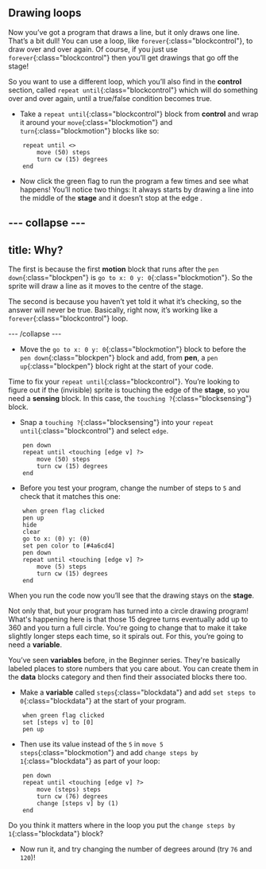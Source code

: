 ## Drawing loops

Now you’ve got a program that draws a line, but it only draws one line. That’s a bit dull! You can use a loop, like `forever`{:class="blockcontrol"}, to draw over and over again. Of course, if you just use `forever`{:class="blockcontrol"} then you’ll get drawings that go off the stage!

So you want to use a different loop, which you’ll also find in the **control** section, called `repeat until`{:class="blockcontrol"} which will do something over and over again, until a true/false condition becomes true. 

+ Take a `repeat until`{:class="blockcontrol"} block from **control** and wrap it around your `move`{:class="blockmotion"} and `turn`{:class="blockmotion"} blocks like so: 

```blocks
    repeat until <> 
        move (50) steps
        turn cw (15) degrees
    end
```

+ Now click the green flag to run the program a few times and see what happens! You’ll notice two things: It always starts by drawing a line into the middle of the **stage** and it doesn’t stop at the edge .

--- collapse ---
---
title: Why?
---

The first is because the first **motion** block that runs after the `pen down`{:class="blockpen"} is `go to x: 0 y: 0`{:class="blockmotion"}. So the sprite will draw a line as it moves to the centre of the stage.

The second is because you haven’t yet told it what it’s checking, so the answer will never be true. Basically, right now, it’s working like a `forever`{:class="blockcontrol"} loop.

--- /collapse ---

+ Move the `go to x: 0 y: 0`{:class="blockmotion"} block to before the `pen down`{:class="blockpen"} block and add, from **pen**, a `pen up`{:class="blockpen"} block right at the start of your code.

Time to fix your `repeat until`{:class="blockcontrol"}. You’re looking to figure out if the (invisible) sprite is touching the edge of the **stage**, so you need a **sensing** block. In this case, the `touching ?`{:class="blocksensing"} block. 

+ Snap a `touching ?`{:class="blocksensing"} into your `repeat until`{:class="blockcontrol"} and select `edge`. 

```blocks
    pen down
    repeat until <touching [edge v] ?> 
        move (50) steps
        turn cw (15) degrees
    end
```

+ Before you test your program, change the number of steps to `5` and check that it matches this one: 

```blocks
    when green flag clicked
    pen up
    hide
    clear
    go to x: (0) y: (0)
    set pen color to [#4a6cd4]
    pen down
    repeat until <touching [edge v] ?> 
        move (5) steps
        turn cw (15) degrees
    end
```

When you run the code now you’ll see that the drawing stays on the **stage**.

Not only that, but your program has turned into a circle drawing program! What's happening here is that those 15 degree turns eventually add up to 360 and you turn a full circle. You're going to change that to make it take slightly longer steps each time, so it spirals out. For this, you’re going to need a **variable**.

You’ve seen **variables** before, in the Beginner series. They're basically labeled places to store numbers that you care about. You can create them in the **data** blocks category and then find their associated blocks there too.

+ Make a **variable** called `steps`{:class="blockdata"} and add `set steps to 0`{:class="blockdata"} at the start of your program.

```blocks
    when green flag clicked
    set [steps v] to [0]
    pen up
```

+ Then use its value instead of the `5` in `move 5 steps`{:class="blockmotion"} and add `change steps by 1`{:class="blockdata"} as part of your loop:

```blocks
    pen down
    repeat until <touching [edge v] ?> 
        move (steps) steps
        turn cw (76) degrees
        change [steps v] by (1)
    end
```
 Do you think it matters where in the loop you put the `change steps by 1`{:class="blockdata"} block?

+ Now run it, and try changing the number of degrees around (try `76` and `120`)!


